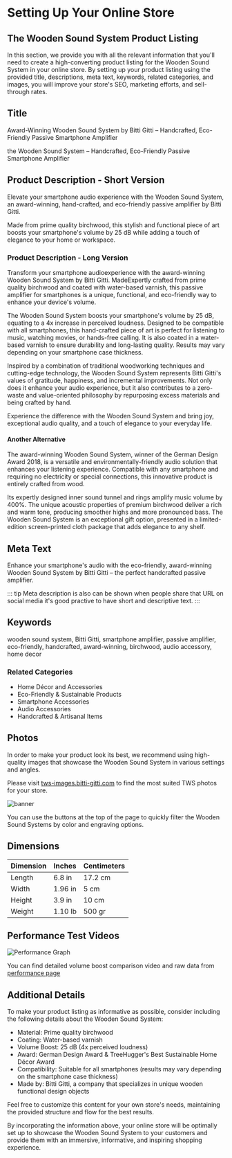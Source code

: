 # Setting Up Your Online Store

## The Wooden Sound System Product Listing

In this section, we provide you with all the relevant information that you'll need to create a high-converting product listing for the Wooden Sound System in your online store. By setting up your product listing using the provided title, descriptions, meta text, keywords, related categories, and images, you will improve your store's SEO, marketing efforts, and sell-through rates.

## Title

<CopyInfoBox>
  <p>
  Award-Winning Wooden Sound System by Bitti Gitti – Handcrafted, Eco-Friendly Passive Smartphone Amplifier
  </p>
  </CopyInfoBox>

<CopyInfoBox>
  <p>
  the Wooden Sound System – Handcrafted, Eco-Friendly Passive Smartphone Amplifier
  </p>
  </CopyInfoBox>


## Product Description - Short Version
<CopyInfoBox>
  <p>
  Elevate your smartphone audio experience with the Wooden Sound System, an award-winning, hand-crafted, and eco-friendly passive amplifier by Bitti Gitti.
  </p>
  <p>
  Made from prime quality birchwood, this stylish and functional piece of art boosts your smartphone's volume by 25 dB while adding a touch of elegance to your home or workspace.
  </p>
  </CopyInfoBox>


### Product Description - Long Version

<CopyInfoBox>
  <p>
    Transform your smartphone audioexperience with the award-winning Wooden Sound System by Bitti Gitti. MadeExpertly crafted from prime quality birchwood and coated with water-based varnish, this passive amplifier for smartphones is a unique, functional, and eco-friendly way to enhance your device's volume.
  </p>
  <p>
    The Wooden Sound System boosts your smartphone's volume by 25 dB, equating to a 4x increase in perceived loudness. Designed to be compatible with all smartphones, this hand-crafted piece of art is perfect for listening to music, watching movies, or hands-free calling. It is also coated in a water-based varnish to ensure durability and long-lasting quality. Results may vary depending on your smartphone case thickness.
  </p>
  <p>
  Inspired by a combination of traditional woodworking techniques and cutting-edge technology, the Wooden Sound System represents Bitti Gitti's values of gratitude, happiness, and incremental improvements. Not only does it enhance your audio experience, but it also contributes to a zero-waste and value-oriented philosophy by repurposing excess materials and being crafted by hand.
  </p>

  <p>
  Experience the difference with the Wooden Sound System and bring joy, exceptional audio quality, and a touch of elegance to your everyday life.
  </p>
</CopyInfoBox>

#### Another Alternative

<CopyInfoBox>
  <p>
The award-winning Wooden Sound System, winner of the German Design Award 2018, is a versatile and environmentally-friendly audio solution that enhances your listening experience. Compatible with any smartphone and requiring no electricity or special connections, this innovative product is entirely crafted from wood.
 </p>
  <p>
Its expertly designed inner sound tunnel and rings amplify music volume by 400%. The unique acoustic properties of premium birchwood deliver a rich and warm tone, producing smoother highs and more pronounced bass. The Wooden Sound System is an exceptional gift option, presented in a limited-edition screen-printed cloth package that adds elegance to any shelf.
 </p>
</CopyInfoBox>

## Meta Text

<CopyInfoBox>
  <p>
 Enhance your smartphone's audio with the eco-friendly, award-winning Wooden Sound System by Bitti Gitti – the perfect handcrafted passive amplifier.
  </p>
  </CopyInfoBox>


::: tip 
Meta description is also can be shown when people share that URL on social media it's good practive to have short and descriptive text.
:::


## Keywords

<CopyInfoBox>
  <p>
 wooden sound system, Bitti Gitti, smartphone amplifier, passive amplifier, eco-friendly, handcrafted, award-winning, birchwood, audio accessory, home decor
  </p>
  </CopyInfoBox>

### Related Categories
- Home Décor and Accessories
- Eco-Friendly & Sustainable Products
- Smartphone Accessories
- Audio Accessories
- Handcrafted & Artisanal Items

## Photos
In order to make your product look its best, we recommend using high-quality images that showcase the Wooden Sound System in various settings and angles. 

Please visit [tws-images.bitti-gitti.com](https://tws-images.bitti-gitti.com) to find the most suited TWS photos for your store.

![banner](/images1.jpg)

You can use the buttons at the top of the page to quickly filter the Wooden Sound Systems by color and engraving options.

## Dimensions

| Dimension | Inches | Centimeters |
|-----------|--------|-------------|
| Length    | 6.8 in | 17.2 cm     |
| Width     | 1.96 in| 5 cm        |
| Height    | 3.9 in | 10 cm       |
| Weight    | 1.10 lb| 500 gr      |

## Performance Test Videos

![Performance Graph](https://uploads-ssl.webflow.com/577fb500e970a606264913c7/60f9bd73c29e66b5b179bca9_graph-over-solid-p-800.jpeg)

You can find detailed volume boost comparison video and raw data from [performance page](https://www.bitti-gitti.com/tws/performance)


## Additional Details
To make your product listing as informative as possible, consider including the following details about the Wooden Sound System:

- Material: Prime quality birchwood
- Coating: Water-based varnish
- Volume Boost: 25 dB (4x perceived loudness)
- Award: German Design Award & TreeHugger's Best Sustainable Home Décor Award
- Compatibility: Suitable for all smartphones (results may vary depending on the smartphone case thickness)
- Made by: Bitti Gitti, a company that specializes in unique wooden functional design objects


Feel free to customize this content for your own store's needs, maintaining the provided structure and flow for the best results. 

By incorporating the information above, your online store will be optimally set up to showcase the Wooden Sound System to your customers and provide them with an immersive, informative, and inspiring shopping experience.